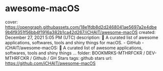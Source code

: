 # awesome-macOS

cover: https://opengraph.githubassets.com/18e1fdb8d2d2468041ae5697a2e4dbe9b6f9351f56bb4f1916a382b1ca42d267/iCHAIT/awesome-macOS
created: December 27, 2021 5:05 PM (UTC)
description:  A curated list of awesome applications, softwares, tools and shiny things for macOS. - GitHub - iCHAIT/awesome-macOS:  A curated list of awesome applications, softwares, tools and shiny things ...
folder: BOOKMRKS-MTHRFCKR / DEV-MTHRFCKR / Github / GH Stars
tags: github stars
url: https://github.com/iCHAIT/awesome-macOS